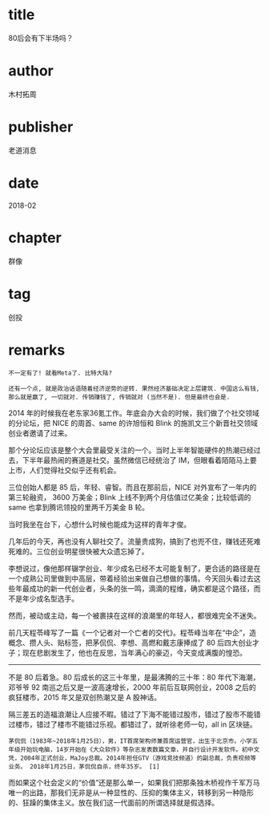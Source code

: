 # title
80后会有下半场吗？

# author
木村拓周

# publisher
老道消息

# date
2018-02

# chapter
群像

# tag
创投

# remarks
`不一定有了! 就看Meta了. 比特大陆?`

`还有一个点, 就是政治话语随着经济逆势的逆转. 果然经济基础决定上层建筑. 中国这么有钱, 那么就是赢了, 一切就对. 传销赚钱了, 传销就对 (当然不是). 但是最终也会是.`

2014 年的时候我在老东家36氪工作。年底会办大会的时候，我们做了个社交领域的分论坛，把 NICE 的周首、same 的许旭恒和 Blink 的施凯文三个新晋社交领域创业者邀请了过来。



那个分论坛应该是整个大会里最受关注的一个。当时上半年智能硬件的热潮已经过去，下半年最热闹的赛道是社交。虽然微信已经统治了 IM，但眼看着陌陌马上要上市，人们觉得社交似乎还有机会。



三位创始人都是 85 后，年轻、睿智。而且在那前后，NICE 对外宣布了一年内的第三轮融资， 3600 万美金；Blink 上线不到两个月估值过亿美金；比较低调的 same 也拿到腾讯领投的里两千万美金 B 轮。



当时我坐在台下，心想什么时候也能成为这样的青年才俊。



几年后的今天，再也没有人聊社交了。流量贵成狗，搞到了也兜不住，赚钱还死难死难的。三位创业明星很快被大众遗忘掉了。


李想说过，像他那样辍学创业、年少成名已经不太可能复制了，更合适的路径是在一个成熟公司里做到中高层，带着经验出来做自己想做的事情。今天回头看过去这些年最成功的新一代创业者，头条的张一鸣，滴滴的程维，确实都是这个路径，而不是年少成名型选手。



然而，被动或主动，每一个被裹挟在这样的浪潮里的年轻人，都很难完全不迷失。


前几天程苓峰写了一篇《一个记者对一个亡者的交代》。程苓峰当年在“中企”，造概念、攒人头、贴标签，把茅侃侃、李想、高燃和戴志康捧成了 80 后四大创业才子；现在悲剧发生了，他也在反思，当年满心的豪迈，今天变成满腹的惶恐。

---

不是 80 后着急。80 后成长的这三十年里，是最沸腾的三十年：80 年代下海潮，邓爷爷 92 南巡之后又是一波高速增长，2000 年前后互联网创业，2008 之后的疯狂楼市，2015 年又是双创热潮又是 A 股神话。



隔三差五的造福浪潮让人应接不暇。错过了下海不能错过股市，错过了股市不能错过楼市，错过了楼市不能错过乐视。都错过了，就听徐老师一句，all in 区块链。

`茅侃侃（1983年~2018年1月25日），男，IT首席架构师兼首席运营官，出生于北京市。小学五年级开始玩电脑，14岁开始在《大众软件》等杂志发表数篇文章，并自行设计开发软件。初中文凭，2004年正式创业，MaJoy总裁。2014年担任GTV（游戏竞技频道）的副总裁，负责视频等业务。
2018年1月25日，茅侃侃自杀，终年35岁。 [1]`

而如果这个社会定义的“价值”还是那么单一，如果我们把那条独木桥视作千军万马唯一的出路，那我们无非是从一种显性的、压抑的集体主义，转移到另一种隐形的、狂躁的集体主义。放在我们这一代面前的所谓选择就是假选择。

